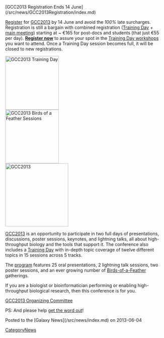 <div class='newsItemHeader'>[GCC2013 Registration Ends 14 June](/src/news/GCC2013Registration/index.md)</div>

[Register](/src/events/GCC2013/Register/index.md) for [GCC2013](/src/events/GCC2013/index.md) by 14 June and avoid the *100%* late surcharges.  Registration is still a bargain with combined registration ([Training Day](/src/events/GCC2013/TrainingDay/index.md) + [main meeting](/src/events/GCC2013/Program/index.md)) starting at ~ €165 for post-docs and students (that just €55 per day). **[Register now](/src/events/GCC2013/Register/index.md)** to assure your spot in the [Training Day workshops](/src/events/GCC2013/TrainingDay/index.md) you want to attend.  Once a Training Day session becomes full, it will be closed to new registrations. 

<div class='right'><a href='/src/events/GCC2013/index.md'><img src="/src/images/Logos/GCC2013TrainingDayLogo300.png" alt="GCC2013 Training Day" width="170px" /></a><br />
<a href='/src/events/GCC2013/index.md'><img src="/src/images/Logos/GCC2013BoFLogo.png" alt="GCC2013 Birds of a Feather Sessions" width="170px" /></a></div>
<div class='left'><a href='/src/events/GCC2013/index.md'><img src="/src/images/Logos/GCC2013Logo400.png" alt="GCC2013" width="200px" /></a></div>

[GCC2013](/src/events/GCC2013/index.md) is an opportunity to participate in two full days of presentations, discussions, poster sessions, keynotes, and lightning talks, all about high-throughput biology and the tools that support it. The conference also includes a [Training Day](/src/events/GCC2013/TrainingDay/index.md) with in-depth topic coverage of twelve different topics in 15 sessions across 5 tracks.

The [program](/src/events/GCC2013/Program/index.md) features 25 oral presentations, 2 lightning talk sessions, two poster sessions, and an ever growing number of [Birds-of-a-Feather](/src/events/GCC2013/BoF/index.md) gatherings.

If you are a biologist or bioinformatician performing or enabling high-throughput biological research, then this conference is for you.

[GCC2013 Organizing Committee](/src/events/GCC2013/Organizers/index.md)

PS: And please help [get the word out](/src/events/GCC2013/Promotion/index.md)!

<div class='newsItemFooter'>Posted to the [Galaxy News](/src/news/index.md) on 2013-06-04</div>




[CategoryNews](/src/CategoryNews/index.md)
